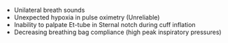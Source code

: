 - Unilateral breath sounds
- Unexpected hypoxia in pulse oximetry (Unreliable)
- Inability to palpate Et-tube in Sternal notch during cuff inflation
- Decreasing breathing bag compliance (high peak inspiratory pressures)